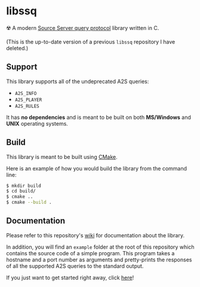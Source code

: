 # libssq

☢️ A modern [Source Server query protocol](https://developer.valvesoftware.com/wiki/Server_queries) library written in C.

(This is the up-to-date version of a previous `libssq` repository I have deleted.)

## Support

This library supports all of the undeprecated A2S queries:
- `A2S_INFO`
- `A2S_PLAYER`
- `A2S_RULES`

It has **no dependencies** and is meant to be built on both **MS/Windows** and **UNIX** operating systems.

## Build

This library is meant to be built using [CMake](https://cmake.org/).

Here is an example of how you would build the library from the command line:

```sh
$ mkdir build
$ cd build/
$ cmake ..
$ cmake --build .
```

## Documentation

Please refer to this repository's [wiki](https://github.com/BinaryAlien/libssq/wiki) for documentation about the library.

In addition, you will find an `example` folder at the root of this repository which contains the source code of a simple program. This program takes a hostname and a port number as arguments and pretty-prints the responses of all the supported A2S queries to the standard output.

If you just want to get started right away, click [here](https://github.com/BinaryAlien/libssq/wiki/Getting-started)!
